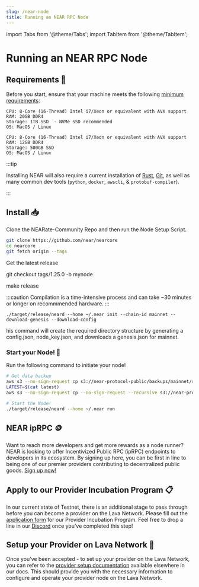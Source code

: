 ```yaml
---
slug: /near-node
title: Running an NEAR RPC Node
---
```


import Tabs from '@theme/Tabs';
import TabItem from '@theme/TabItem';


# Running an NEAR RPC Node

## Requirements 📄 

Before you start, ensure that your machine meets the following [minimum requirements](https://near-nodes.io/rpc/hardware-rpc):

<Tabs>
<TabItem value="rec_req" label="Recommended">

    CPU: 8-Core (16-Thread) Intel i7/Xeon or equivalent with AVX support
    RAM: 20GB DDR4
    Storage: 1TB SSD  - NVMe SSD recommended
    OS: MacOS / Linux

</TabItem>

<TabItem value="min_req" label="Minimum">

```
CPU: 8-Core (16-Thread) Intel i7/Xeon or equivalent with AVX support
RAM: 12GB DDR4
Storage: 500GB SSD
OS: MacOS / Linux
```

</TabItem>
</Tabs>

:::tip

Installing NEAR will also require a current installation of [Rust](https://www.rust-lang.org/), [Git](https://git-scm.com/), as well as many common dev tools (`python`, `docker`, `awscli`, & `protobuf-compiler`).

:::

## Install 📥

Clone the NEARate-Community Repo and then run the Node Setup Script.
```bash
git clone https://github.com/near/nearcore
cd nearcore
git fetch origin --tags
```

Get the latest release

git checkout tags/1.25.0 -b mynode

make release

:::caution
Compilation is a time-intensive process and can take ~30 minutes or longer on recommmended hardware.
:::


```
./target/release/neard --home ~/.near init --chain-id mainnet --download-genesis --download-config
```

his command will create the required directory structure by generating a config.json, node_key.json, and downloads a genesis.json for mainnet.

### Start your Node! 🚀

Run the following command to initiate your node!

```bash
# Get data backup 
aws s3 --no-sign-request cp s3://near-protocol-public/backups/mainnet/rpc/latest .
LATEST=$(cat latest)
aws s3 --no-sign-request cp --no-sign-request --recursive s3://near-protocol-public/backups/mainnet/rpc/$LATEST ~/.near/data

# Start the Node!
./target/release/neard --home ~/.near run
```

## NEAR ipRPC 🪙

Want to reach more developers and get more rewards as a node runner? NEAR is looking to offer Incentivized Public RPC (ipRPC) endpoints to developers in its ecosystem. By signing up here, you can be first in line to being one of our premier providers contributing to decentralized public goods. [Sign up now!](https://lavanet.typeform.com/to/qQ1x6WJs?utm_source=becoming-a-lava-provider-for-NEAR&utm_medium=docs&utm_campaign=NEAR-post-grant)


## Apply to our Provider Incubation Program 📋

In our current state of Testnet, there is an additional stage to pass through before you can become a provider on the Lava Network. Please fill out the [application form](https://lavanet.typeform.com/to/ORi3A13v?utm_source=becoming-a-lava-provider-for-NEAR&utm_medium=docs&utm_campaign=NEAR-post-grant) for our Provider Incubation Program. Feel free to drop a line in our [Discord](https://discord.gg/UxujNZbW) once you’ve completed this step!

## Setup your Provider on Lava Network 🌋

Once you’ve been accepted - to set up your provider on the Lava Network, you can refer to the [provider setup documentation](https://docs.lavanet.xyz/provider-setup?utm_source=running-a-NEAR-rpc-node&utm_medium=docs&utm_campaign=NEAR-post-grant) available elsewhere in our docs. This should provide you with the necessary information to configure and operate your provider node on the Lava Network.